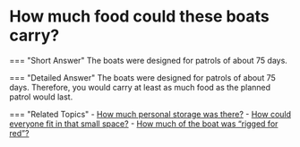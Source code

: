 # How much food could these boats carry?


=== "Short Answer"
    The boats were designed for patrols of about 75 days.

=== "Detailed Answer"
    The boats were designed for patrols of about 75 days.  Therefore, you would carry at least as much food as the planned patrol would last.

=== "Related Topics"
    - [How much personal storage was there?](./how-much-personal-storage-was-there.md)
    - [How could everyone fit in that small space?](./how-could-everyone-fit-in-that-small-space.md)
    - [How much of the boat was “rigged for red”?](./how-much-of-the-boat-was-rigged-for-red.md)
